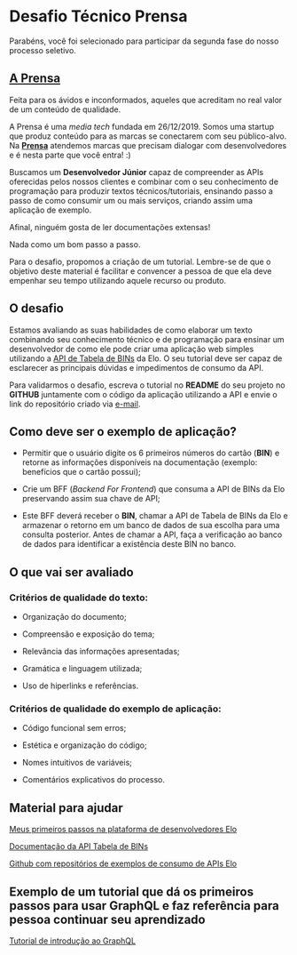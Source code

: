 # Desafio Técnico Prensa

Parabéns, você foi selecionado para participar da segunda fase do nosso processo seletivo.

## [A Prensa](https://prensa.li/)

Feita para os ávidos e inconformados, aqueles que acreditam no real valor de um conteúdo de qualidade.

A Prensa é uma _media tech_ fundada em 26/12/2019. Somos uma startup que produz conteúdo para as marcas se conectarem com seu público-alvo. Na [**Prensa**](https://prensa.li/) atendemos marcas que precisam dialogar com desenvolvedores e é nesta parte que você entra! :)

Buscamos um **Desenvolvedor Júnior** capaz de compreender as APIs oferecidas pelos nossos clientes e combinar com o seu conhecimento de programação para produzir textos técnicos/tutoriais, ensinando passo a passo de como consumir um ou mais serviços, criando assim uma aplicação de exemplo.

Afinal, ninguém gosta de ler documentações extensas!

Nada como um bom passo a passo.

Para o desafio, propomos a criação de um tutorial. Lembre-se de que o objetivo deste material é facilitar e convencer a pessoa de que ela deve empenhar seu tempo utilizando aquele recurso ou produto.

## O desafio

Estamos avaliando as suas habilidades de como elaborar um texto combinando seu conhecimento técnico e de programação para ensinar um desenvolvedor de como ele pode criar uma aplicação web simples utilizando a [API de Tabela de BINs](https://dev.elo.com.br/documentacao/tabela-de-bins) da Elo. O seu tutorial deve ser capaz de esclarecer as principais dúvidas e impedimentos de consumo da API.

Para validarmos o desafio, escreva o tutorial no **README** do seu projeto no **GITHUB** juntamente com o código da aplicação utilizando a API e envie o link do repositório criado via [e-mail](mailto:luana@apiplaybook.com?subject=Desafio%20Tech%20Writer%20Prensa%20Finalizado).

## Como deve ser o exemplo de aplicação?

- Permitir que o usuário digite os 6 primeiros números do cartão (**BIN**) e retorne as informações disponíveis na documentação (exemplo: benefícios que o cartão possui);

- Crie um BFF (_Backend For Frontend_) que consuma a API de BINs da Elo preservando assim sua chave de API;

- Este BFF deverá receber o **BIN**, chamar a API de Tabela de BINs da Elo e armazenar o retorno em um banco de dados de sua escolha para uma consulta posterior. Antes de chamar a API, faça a verificação ao banco de dados para identificar a existência deste BIN no banco.

## O que vai ser avaliado

### Critérios de qualidade do texto:

- Organização do documento;

- Compreensão e exposição do tema;

- Relevância das informações apresentadas;

- Gramática e linguagem utilizada;

- Uso de hiperlinks e referências.

### Critérios de qualidade do exemplo de aplicação:

- Código funcional sem erros;

- Estética e organização do código;

- Nomes intuitivos de variáveis;

- Comentários explicativos do processo.

## Material para ajudar

[Meus primeiros passos na plataforma de desenvolvedores Elo](https://dev.elo.com.br/blog/meus-primeiros-passos-na-plataforma-de-desenvolvedores-elo)

[Documentação da API Tabela de BINs](https://dev.elo.com.br/documentacao/tabela-de-bins)

[Github com repositórios de exemplos de consumo de APIs Elo](https://github.com/cartaoelo)

## Exemplo de um tutorial que dá os primeiros passos para usar GraphQL e faz referência para pessoa continuar seu aprendizado

[Tutorial de introdução ao GraphQL](https://dev.elo.com.br/blog/introducao-ao-graphql)
